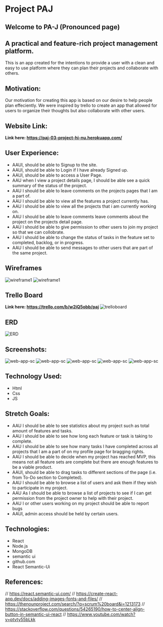 # Project PAJ

## Welcome to PA-J (Pronounced page)
## A practical and feature-rich project management platform.


This is an app created for the intentions to provide a user with a clean and easy to use platform where they can plan their projects and collaborate with others.

## Motivation:
Our motivation for creating this app is based on our desire to help people plan effeciently. We were inspired by trello to create an app that allowed for users to organize their thoughts but also collaborate with other users.

## Website Link: 
**Link here: https://paj-03-project-hi-nu.herokuapp.com/**

## User Experience:
- AAUI, should be able to Signup to the site.
- AAUI, should be able to Login if I have already Signed up.
- AAUI, should be able to access a User Page.
- AAU when I view a project details page, I should be able see a quick summary of the status of the project.
- AAU I should be able to leave comments on the projects pages that I am a part of.
- AAU I should be able to view all the features a project currently has.
- AAU I should be able to view all the projects that i am currently working on.
- AAU I should be able to leave comments leave comments about the project on the projects detail page.
- AAU I should be able to give permission to other users to join my project so that we can collobrate.
- AAU I should be able to change the status of tasks in the feature set to completed, backlog, or in progress.
- AAU I should be able to send messages to other users that are part of the same project.
## Wireframes
![wireframe1](/public/Images/wireframe1.png)
![wireframe1](/public/Images/wireframe2.png)

## Trello Board 
**Link here: https://trello.com/b/w2iQ5obb/paj**
![trelloboard](/public/Images/trello.png)
## ERD
![ERD](/public/Images/erd.png)


## Screenshots:
![web-app-sc](/public/Images/homepage.png)
![web-app-sc](/public/Images/signUp.png)
![web-app-sc](/public/Images/logIn.png)
![web-app-sc](/public/Images/profile.png)
![web-app-sc](/public/Images/createProject.png)

## Technology Used:
- Html
- Css
- JS

## Stretch Goals:
- AAU I should be able to see statistics about my project such as total amount of features and tasks.
- AAU I should be able to see how long each feature or task is taking to complete.
- AAU I should be able to see how many tasks I have completed across all projects that I am a part of on my profile page for bragging rights.
- AAU I should be able to decide when my project has reached MVP, this means not all feature sets are complete but there are enough features to be a viable product.
- AAUI, should be able to drag tasks to different sections of the page (i.e. from  To-Do section to Completed).
- AAU I should be able to browse a list of users and ask them if they wish to participate in my project.
- AAU As I should be able to browse a list of projects to see if I can get permission from the project owner to help with their project.
- AAU I or other users working on my project should be able to report bugs
- AAUI, admin access should be held by certain users.

## Technologies:
- React
- Node.js
- MongoDB
- semantic ui
- github.com
- React Semantic-Ui
  

## References:
// https://react.semantic-ui.com/
// https://create-react-app.dev/docs/adding-images-fonts-and-files/
// https://thenounproject.com/search/?q=scrum%20board&i=1213173
// https://stackoverflow.com/questions/54265190/how-to-center-align-button-in-semantic-ui-react
// https://www.youtube.com/watch?v=ptvty55bLkk